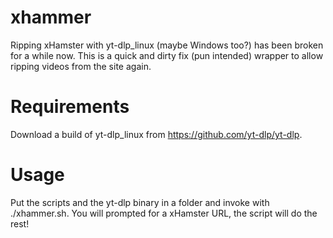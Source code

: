 # xhammer
Ripping xHamster with yt-dlp_linux (maybe Windows too?) has been broken for a while now. This is a quick and dirty fix (pun intended) wrapper to allow ripping videos from the site again.


# Requirements

Download a build of yt-dlp_linux from https://github.com/yt-dlp/yt-dlp.

# Usage

Put the scripts and the yt-dlp binary in a folder and invoke with ./xhammer.sh. You will prompted for a xHamster URL, the script will do the rest!
